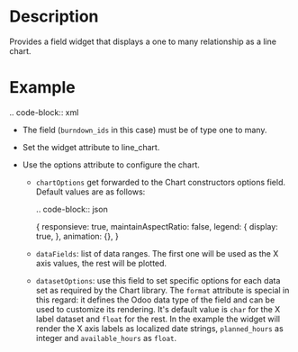 Description
===========

Provides a field widget that displays a one to many relationship as a
line chart.

Example
=======

.. code-block:: xml

 <field name="burndown_ids"
        style="width: 100%"
        widget="line_chart"
        options="{
            'chartOptions': {
                'legend': {
                    'display': False
                },
                'animation': False
            },
            'dataFields': ['date', 'planned_hours', 'available_hours'],
            'datasetOptions': {
                'date': {
                    'format': 'date'
                },
                'planned_hours': {
                    'format': 'integer',
                    'borderColor': 'red'
                },
                'available_hours': {
                    'borderColor': 'blue'
                }
            }
        }"/>

- The field (`burndown_ids` in this case) must be of type one to many.
- Set the widget attribute to line_chart.
- Use the options attribute to configure the chart.

  - `chartOptions` get forwarded to the Chart constructors options
    field. Default values are as follows:

      .. code-block:: json

       {
           responsieve: true,
           maintainAspectRatio: false,
           legend: {
               display: true,
           },
           animation: {},
       }

  - `dataFields`: list of data ranges. The first one will be used as
    the X axis values, the rest will be plotted.
  - `datasetOptions`: use this field to set specific options for each
    data set as required by the Chart library. The `format` attribute
    is special in this regard: it defines the Odoo data type of the
    field and can be used to customize its rendering. It's default
    value is `char` for the X label dataset and `float` for the
    rest. In the example the widget will render the X axis labels as
    localized date strings, `planned_hours` as integer and
    `available_hours` as `float`.
